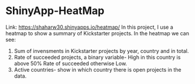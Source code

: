 # ShinyApp-HeatMap
Link:  https://shaharw30.shinyapps.io/heatmap/
In this project, I use a heatmap to show a summary of Kickstarter projects.
In the heatmap we can see:
1. Sum of invensments in Kickstarter projects by year, country and in total.
2. Rate of succeeded projects, a binary variable- High in this country is above 50% Rate of succeeded otherwise Low.
3. Active countries- show in which country there is open projects in the data.
